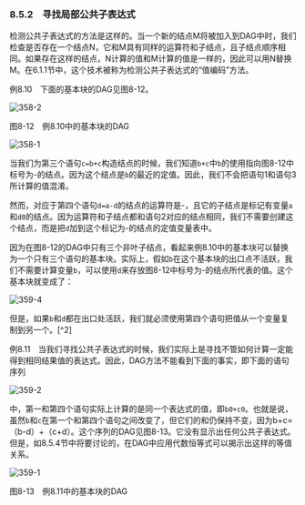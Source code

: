 ### 8.5.2　寻找局部公共子表达式

检测公共子表达式的方法是这样的。当一个新的结点M将被加入到DAG中时，我们检查是否存在一个结点N，它和M具有同样的运算符和子结点，且子结点顺序相同。如果存在这样的结点，N计算的值和M计算的值是一样的，因此可以用N替换M。在6.1.1节中，这个技术被称为检测公共子表达式的“值编码”方法。

例8.10　下面的基本块的DAG见图8-12。

![358-2](../Images/image04555.jpeg)

图8-12　例8.10中的基本块的DAG

![358-1](../Images/image04556.jpeg)

当我们为第三个语句`c=b+c`构造结点的时候，我们知道`b+c`中`b`的使用指向图8-12中标号为-的结点。因为这个结点是`b`的最近的定值。因此，我们不会把语句1和语句3所计算的值混淆。

然而，对应于第四个语句`d=a-d`的结点的运算符是-，且它的子结点是标记有变量`a`和`d0`的结点。因为运算符和子结点都和语句2对应的结点相同，我们不需要创建这个结点，而是把`d`加到这个标记为-的结点的定值变量表中。

因为在图8-12的DAG中只有三个非叶子结点，看起来例8.10中的基本块可以替换为一个只有三个语句的基本块。实际上，假如`b`在这个基本块的出口点不活跃，我们不需要计算变量`b`，可以使用`d`来存放图8-12中标号为-的结点所代表的值。这个基本块就变成了：

![359-4](../Images/image04557.jpeg)

但是，如果`b`和`d`都在出口处活跃，我们就必须使用第四个语句把值从一个变量复制到另一个。[^2]

例8.11　当我们寻找公共子表达式的时候，我们实际上是寻找不管如何计算一定能得到相同结果值的表达式。因此，DAG方法不能看到下面的事实，即下面的语句序列

![359-2](../Images/image04558.jpeg)

中，第一和第四个语句实际上计算的是同一个表达式的值，即`b0+c0`。也就是说，虽然`b`和`c`在第一个和第四个语句之间改变了，但它们的和仍保持不变，因为b+c=（b-d）+（c+d）。这个序列的DAG见图8-13。它没有显示出任何公共子表达式。但是，如8.5.4节中将要讨论的，在DAG中应用代数恒等式可以揭示出这样的等值关系。

![359-1](../Images/image04559.jpeg)

图8-13　例8.11中的基本块的DAG